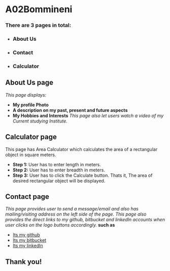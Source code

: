 # A02Bommineni
### There are 3 pages in total:
 - ### About Us 
 - ### Contact
 - ### Calculator
 ## About Us page
*This page displays:*
 - **My profile Photo**
 - **A description on my past, present and future aspects**
 - **My Hobbies and Interests**
 *This page also let users watch a video of my Current studying Institute.*
## Calculator page 
This page has Area Calculator which calculates the area of a rectangular object in square meters.
 - **Step 1:** User has to enter length in meters.
 - **Step 2:** User has to enter breadth in meters.
 - **Step 3:** User has to click the Calculate button.
 Thats it, The area of desired rectangular object will be displayed.
## Contact page 
 *This page provides user to send a message/email and also has mailing/visiting  address on the left side of the page.*
*This page also provides the direct links to my github, bitbucket and linkedIn accounts when user clicks on the logo buttons accordingly.*
**such as** 
 - [Its my github](https://github.com/S531519)
 - [Its my bitbucket](https://bitbucket.org/S531519)
 - [Its my linkedIn](https://www.linkedin.com/in/yashwanth-bommineni-465781158/)
 
## Thank you! 
